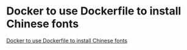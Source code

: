 # Docker to use Dockerfile to install Chinese fonts
[Docker to use Dockerfile to install Chinese fonts](https://aiwithcloud.com/2022/09/14/docker_to_use_dockerfile_to_install_chinese_fonts/)
